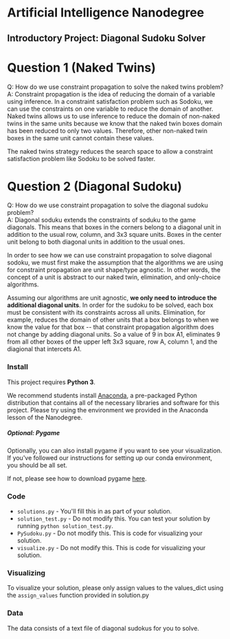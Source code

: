 # Artificial Intelligence Nanodegree
## Introductory Project: Diagonal Sudoku Solver

# Question 1 (Naked Twins)
Q: How do we use constraint propagation to solve the naked twins problem?  
A: Constraint propagation is the idea of reducing the domain of a variable using inference. 
In a constraint satisfaction problem such as Sodoku, we can use the constraints on one variable to reduce the domain of another. 
Naked twins allows us to use inference to reduce the domain of non-naked twins in the same units 
because we know that the naked twin boxes domain has been reduced to only two values. Therefore, 
other non-naked twin boxes in the same unit cannot contain these values.

The naked twins strategy reduces the search space to allow a constraint satisfaction problem like Sodoku to be solved faster.

# Question 2 (Diagonal Sudoku)
Q: How do we use constraint propagation to solve the diagonal sudoku problem?  
A: Diagonal soduku extends the constraints of soduku to the game diagonals. This means that boxes in the corners belong to
a diagonal unit in addition to the usual row, column, and 3x3 square units. Boxes in the center unit belong to both diagonal
units in addition to the usual ones.

In order to see how we can use constraint propagation to solve diagonal sodoku, we must first make the assumption that the
algorithms we are using for constraint propagation are unit shape/type agnostic. In other words, the concept of a unit is
abstract to our naked twin, elimination, and only-choice algorithms.

Assuming our algorithms are unit agnostic, **we only need to introduce the additional diagonal units**. In order for the
sudoku to be solved, each box must be consistent with its constraints across all units. Elimination, for example, 
reduces the domain of other units that a box belongs to when we know the value for that box -- that constraint propagation 
algorithm does not change by adding diagonal units. So a value of 9 in box A1, eliminates 9 from all other boxes of the 
upper left 3x3 square, row A, column 1, and the diagional that intercets A1.

### Install

This project requires **Python 3**.

We recommend students install [Anaconda](https://www.continuum.io/downloads), a pre-packaged Python distribution that contains all of the necessary libraries and software for this project. 
Please try using the environment we provided in the Anaconda lesson of the Nanodegree.

##### Optional: Pygame

Optionally, you can also install pygame if you want to see your visualization. If you've followed our instructions for setting up our conda environment, you should be all set.

If not, please see how to download pygame [here](http://www.pygame.org/download.shtml).

### Code

* `solutions.py` - You'll fill this in as part of your solution.
* `solution_test.py` - Do not modify this. You can test your solution by running `python solution_test.py`.
* `PySudoku.py` - Do not modify this. This is code for visualizing your solution.
* `visualize.py` - Do not modify this. This is code for visualizing your solution.

### Visualizing

To visualize your solution, please only assign values to the values_dict using the ```assign_values``` function provided in solution.py

### Data

The data consists of a text file of diagonal sudokus for you to solve.